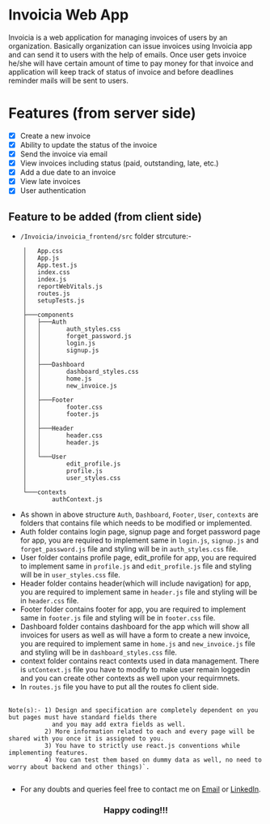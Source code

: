 # Invoicia Web App
Invoicia is a web application for managing invoices of users by an organization.
Basically organization can issue invoices using Invoicia app and can send it to users with the help of emails.
Once user gets invoice he/she will have certain amount of time to pay money for that invoice and application
will keep track of status of invoice and before deadlines reminder mails will be sent to users.

# Features (from server side)
- [x] Create a new invoice
- [x] Ability to update the status of the invoice
- [x] Send the invoice via email
- [x] View invoices including status (paid, outstanding, late, etc.)
- [x] Add a due date to an invoice
- [x] View late invoices
- [x] User authentication

## Feature to be added (from client side)
- `/Invoicia/invoicia_frontend/src` folder strcuture:-
```
    │   App.css
    │   App.js
    │   App.test.js
    │   index.css
    │   index.js
    │   reportWebVitals.js
    │   routes.js
    │   setupTests.js
    │
    ├───components
    │   ├───Auth
    │   │       auth_styles.css
    │   │       forget_password.js
    │   │       login.js
    │   │       signup.js
    │   │
    │   ├───Dashboard
    │   │       dashboard_styles.css
    │   │       home.js
    │   │       new_invoice.js
    │   │
    │   ├───Footer
    │   │       footer.css
    │   │       footer.js
    │   │
    │   ├───Header
    │   │       header.css
    │   │       header.js
    │   │
    │   └───User
    │           edit_profile.js
    │           profile.js
    │           user_styles.css
    │
    └───contexts
            authContext.js
```
- As shown in above structure `Auth`, `Dashboard`, `Footer`, `User`, `contexts` are folders that contains file which needs to be modified or implemented.
- Auth folder contains login page, signup page and forget password page for app, you are required to implement same in `login.js`, `signup.js` and `forget_password.js` file and styling will be in `auth_styles.css` file. 
- User folder contains profile page, edit_profile for app, you are required to implement same in `profile.js` and `edit_profile.js` file and styling will be in `user_styles.css` file. 
- Header folder contains header(which will include navigation) for app, you are required to implement same in `header.js` file and styling will be in `header.css` file.
- Footer folder contains footer for app, you are required to implement same in `footer.js` file and styling will be in `footer.css` file.
- Dashboard folder contains dashboard for the app which will show all invoices for users as well as will have a form to create a new invoice, you are required to implement same in `home.js` and `new_invoice.js` file and styling will be in `dashboard_styles.css` file. 
- context folder contains react contexts used in data management. There is `utContext.js` file you have to modify to make user remain loggedin and you can create other contexts as well upon your requirmnets.
- In `routes.js` file you have to put all the routes fo client side.
<br><br/>
```
Note(s):- 1) Design and specification are completely dependent on you but pages must have standard fields there
            and you may add extra fields as well.
          2) More information related to each and every page will be shared with you once it is assigned to you. 
          3) You have to strictly use react.js conventions while implementing features.
          4) You can test them based on dummy data as well, no need to worry about backend and other things)`.
          
```


- For any doubts and queries feel free to contact me on [Email](mailto:ykk11@iitbbs.ac.in) or [LinkedIn](https://www.linkedin.com/in/yogesh-kansal-044a75194/).

<h3 align="center">Happy coding!!!<h3/>
